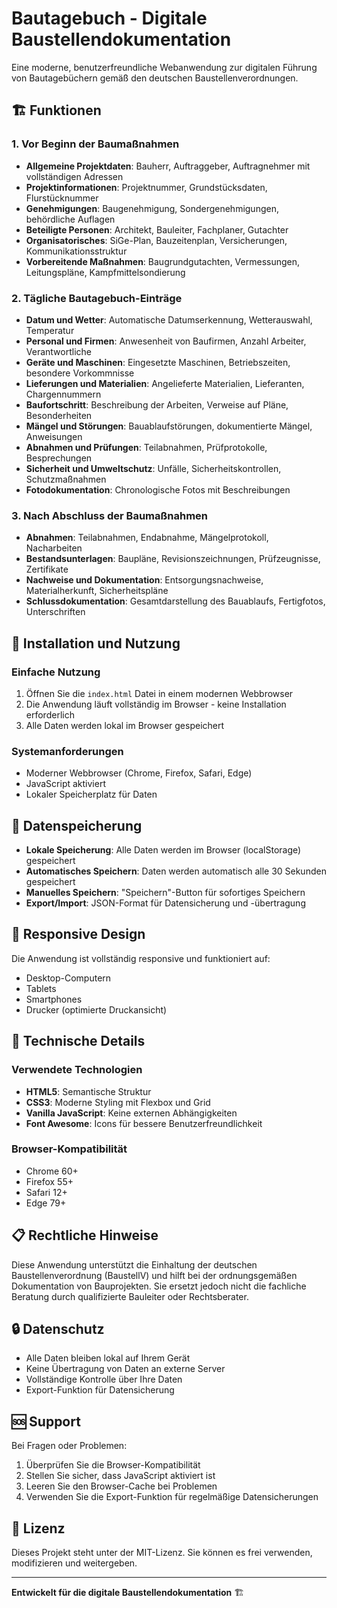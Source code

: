 # Bautagebuch - Digitale Baustellendokumentation

Eine moderne, benutzerfreundliche Webanwendung zur digitalen Führung von Bautagebüchern gemäß den deutschen Baustellenverordnungen.

## 🏗️ Funktionen

### 1. Vor Beginn der Baumaßnahmen
- **Allgemeine Projektdaten**: Bauherr, Auftraggeber, Auftragnehmer mit vollständigen Adressen
- **Projektinformationen**: Projektnummer, Grundstücksdaten, Flurstücknummer
- **Genehmigungen**: Baugenehmigung, Sondergenehmigungen, behördliche Auflagen
- **Beteiligte Personen**: Architekt, Bauleiter, Fachplaner, Gutachter
- **Organisatorisches**: SiGe-Plan, Bauzeitenplan, Versicherungen, Kommunikationsstruktur
- **Vorbereitende Maßnahmen**: Baugrundgutachten, Vermessungen, Leitungspläne, Kampfmittelsondierung

### 2. Tägliche Bautagebuch-Einträge
- **Datum und Wetter**: Automatische Datumserkennung, Wetterauswahl, Temperatur
- **Personal und Firmen**: Anwesenheit von Baufirmen, Anzahl Arbeiter, Verantwortliche
- **Geräte und Maschinen**: Eingesetzte Maschinen, Betriebszeiten, besondere Vorkommnisse
- **Lieferungen und Materialien**: Angelieferte Materialien, Lieferanten, Chargennummern
- **Baufortschritt**: Beschreibung der Arbeiten, Verweise auf Pläne, Besonderheiten
- **Mängel und Störungen**: Bauablaufstörungen, dokumentierte Mängel, Anweisungen
- **Abnahmen und Prüfungen**: Teilabnahmen, Prüfprotokolle, Besprechungen
- **Sicherheit und Umweltschutz**: Unfälle, Sicherheitskontrollen, Schutzmaßnahmen
- **Fotodokumentation**: Chronologische Fotos mit Beschreibungen

### 3. Nach Abschluss der Baumaßnahmen
- **Abnahmen**: Teilabnahmen, Endabnahme, Mängelprotokoll, Nacharbeiten
- **Bestandsunterlagen**: Baupläne, Revisionszeichnungen, Prüfzeugnisse, Zertifikate
- **Nachweise und Dokumentation**: Entsorgungsnachweise, Materialherkunft, Sicherheitspläne
- **Schlussdokumentation**: Gesamtdarstellung des Bauablaufs, Fertigfotos, Unterschriften

## 🚀 Installation und Nutzung

### Einfache Nutzung
1. Öffnen Sie die `index.html` Datei in einem modernen Webbrowser
2. Die Anwendung läuft vollständig im Browser - keine Installation erforderlich
3. Alle Daten werden lokal im Browser gespeichert

### Systemanforderungen
- Moderner Webbrowser (Chrome, Firefox, Safari, Edge)
- JavaScript aktiviert
- Lokaler Speicherplatz für Daten

## 💾 Datenspeicherung

- **Lokale Speicherung**: Alle Daten werden im Browser (localStorage) gespeichert
- **Automatisches Speichern**: Daten werden automatisch alle 30 Sekunden gespeichert
- **Manuelles Speichern**: "Speichern"-Button für sofortiges Speichern
- **Export/Import**: JSON-Format für Datensicherung und -übertragung

## 📱 Responsive Design

Die Anwendung ist vollständig responsive und funktioniert auf:
- Desktop-Computern
- Tablets
- Smartphones
- Drucker (optimierte Druckansicht)

## 🔧 Technische Details

### Verwendete Technologien
- **HTML5**: Semantische Struktur
- **CSS3**: Moderne Styling mit Flexbox und Grid
- **Vanilla JavaScript**: Keine externen Abhängigkeiten
- **Font Awesome**: Icons für bessere Benutzerfreundlichkeit

### Browser-Kompatibilität
- Chrome 60+
- Firefox 55+
- Safari 12+
- Edge 79+

## 📋 Rechtliche Hinweise

Diese Anwendung unterstützt die Einhaltung der deutschen Baustellenverordnung (BaustellV) und hilft bei der ordnungsgemäßen Dokumentation von Bauprojekten. Sie ersetzt jedoch nicht die fachliche Beratung durch qualifizierte Bauleiter oder Rechtsberater.

## 🔒 Datenschutz

- Alle Daten bleiben lokal auf Ihrem Gerät
- Keine Übertragung von Daten an externe Server
- Vollständige Kontrolle über Ihre Daten
- Export-Funktion für Datensicherung

## 🆘 Support

Bei Fragen oder Problemen:
1. Überprüfen Sie die Browser-Kompatibilität
2. Stellen Sie sicher, dass JavaScript aktiviert ist
3. Leeren Sie den Browser-Cache bei Problemen
4. Verwenden Sie die Export-Funktion für regelmäßige Datensicherungen

## 📄 Lizenz

Dieses Projekt steht unter der MIT-Lizenz. Sie können es frei verwenden, modifizieren und weitergeben.

---

**Entwickelt für die digitale Baustellendokumentation** 🏗️
